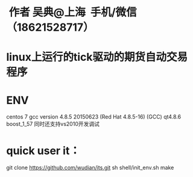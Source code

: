 #  作者 吴典@上海  手机/微信（18621528717）

#  linux上运行的tick驱动的期货自动交易程序

# ENV
centos 7
gcc version 4.8.5 20150623 (Red Hat 4.8.5-16) (GCC)
qt4.8.6
boost_1_57
同时还支持vs2010开发调试

# quick user it：
git clone https://github.com/wudian/its.git
sh shell/init_env.sh
make

